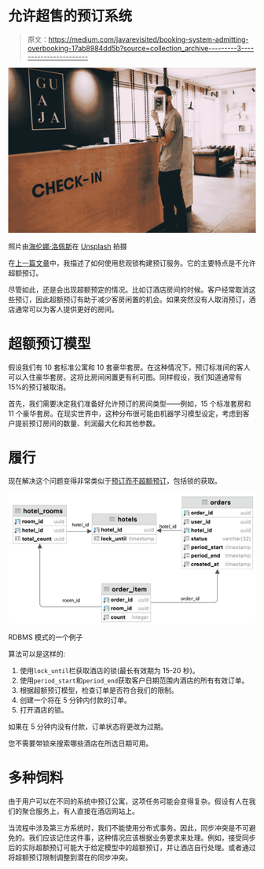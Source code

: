 # 允许超售的预订系统

> 原文：<https://medium.com/javarevisited/booking-system-admitting-overbooking-17ab8984dd5b?source=collection_archive---------3----------------------->

![](img/f6f23d93cc70c40d8ce598b82d68cfe0.png)

照片由[海伦娜·洛佩斯](https://unsplash.com/@wildlittlethingsphoto?utm_source=medium&utm_medium=referral)在 [Unsplash](https://unsplash.com?utm_source=medium&utm_medium=referral) 拍摄

在[上一篇文章](/javarevisited/booking-system-with-pessimistic-locks-4ec107e4bd5)中，我描述了如何使用悲观锁构建预订服务。它的主要特点是不允许超额预订。

尽管如此，还是会出现超额预定的情况。比如订酒店房间的时候。客户经常取消这些预订，因此超额预订有助于减少客房闲置的机会。如果突然没有人取消预订，酒店通常可以为客人提供更好的房间。

# 超额预订模型

假设我们有 10 套标准公寓和 10 套豪华套房。在这种情况下，预订标准间的客人可以入住豪华套房。这将比房间闲置更有利可图。同样假设，我们知道通常有 15%的预订被取消。

首先，我们需要决定我们准备好允许预订的房间类型——例如，15 个标准套房和 11 个豪华套房。在现实世界中，这种分布很可能由机器学习模型设定，考虑到客户提前预订房间的数量、利润最大化和其他参数。

# 履行

现在解决这个问题变得非常类似于[预订而不超额预订](/javarevisited/booking-system-with-pessimistic-locks-4ec107e4bd5)，包括锁的获取。

![](img/5df54f8d3638fdaed8e032ab33ab47ee.png)

RDBMS 模式的一个例子

算法可以是这样的:

1.  使用`lock_until`栏获取酒店的锁(最长有效期为 15-20 秒)。
2.  使用`period_start`和`period_end`获取客户日期范围内酒店的所有有效订单。
3.  根据超额预订模型，检查订单是否符合我们的限制。
4.  创建一个将在 5 分钟内付款的订单。
5.  打开酒店的锁。

如果在 5 分钟内没有付款，订单状态将更改为过期。

您不需要带锁来搜索哪些酒店在所选日期可用。

# 多种饲料

由于用户可以在不同的系统中预订公寓，这项任务可能会变得复杂。假设有人在我们的聚合服务上，有人直接在酒店网站上。

当流程中涉及第三方系统时，我们不能使用分布式事务。因此，同步冲突是不可避免的。我们应该记住这件事，这种情况应该根据业务要求来处理。例如，接受同步后的实际超额预订可能大于给定模型中的超额预订，并让酒店自行处理。或者通过将超额预订限制调整到潜在的同步冲突。